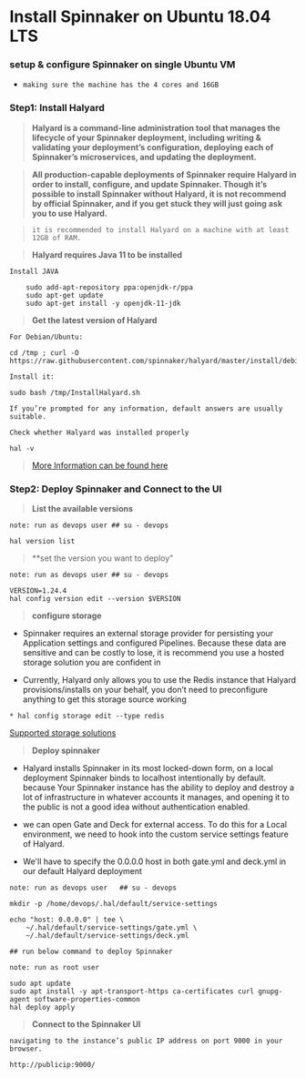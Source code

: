# Install Spinnaker on Ubuntu 18.04 LTS

### setup & configure Spinnaker on single Ubuntu VM

* `making sure the machine has the 4 cores and 16GB`

### Step1: Install Halyard

> **Halyard is a command-line administration tool that manages the lifecycle of your Spinnaker deployment, including writing & validating your deployment’s configuration, deploying each of Spinnaker’s microservices, and updating the deployment.**

> **All production-capable deployments of Spinnaker require Halyard in order to install, configure, and update Spinnaker. Though it’s possible to install Spinnaker without Halyard, it is not recommend by official Spinnaker, and if you get stuck they will just going ask you to use Halyard.**

> `it is recommended to install Halyard on a machine with at least 12GB of RAM.`

> **Halyard requires Java 11 to be installed**
```
Install JAVA

	sudo add-apt-repository ppa:openjdk-r/ppa
	sudo apt-get update
	sudo apt-get install -y openjdk-11-jdk

```

> **Get the latest version of Halyard**
```
For Debian/Ubuntu:

cd /tmp ; curl -O https://raw.githubusercontent.com/spinnaker/halyard/master/install/debian/InstallHalyard.sh
```
```
Install it:

sudo bash /tmp/InstallHalyard.sh

If you’re prompted for any information, default answers are usually suitable.
```
```
Check whether Halyard was installed properly

hal -v
```

> [More Information can be found here](https://spinnaker.io/setup/install/halyard/#install-on-debianubuntu-and-macos)


### Step2: Deploy Spinnaker and Connect to the UI

> **List the available versions**
```
note: run as devops user ## su - devops

hal version list
```
> **set the version you want to deploy"
```
note: run as devops user ## su - devops

VERSION=1.24.4
hal config version edit --version $VERSION
```

> **configure storage**

* Spinnaker requires an external storage provider for persisting your Application settings and configured Pipelines. Because these data are sensitive and can be costly to lose, it is recommend you use a hosted storage solution you are confident in

* Currently, Halyard only allows you to use the Redis instance that Halyard provisions/installs on your behalf, you don’t need to preconfigure anything to get this storage source working

```
* hal config storage edit --type redis
```
[Supported storage solutions](https://spinnaker.io/setup/install/storage/)

> **Deploy spinnaker**

* Halyard installs Spinnaker in its most locked-down form, on a local deployment Spinnaker binds to localhost intentionally by default. because Your Spinnaker instance has the ability to deploy and destroy a lot of infrastructure in whatever accounts it manages, and opening it to the public is not a good idea without authentication enabled.

* we can open Gate and Deck for external access. To do this for a Local environment, we need to hook into the custom service settings feature of Halyard.

* We'll have to specify the 0.0.0.0 host in both gate.yml and deck.yml in our default Halyard deployment

```
note: run as devops user   ## su - devops

mkdir -p /home/devops/.hal/default/service-settings

echo "host: 0.0.0.0" | tee \
    ~/.hal/default/service-settings/gate.yml \
    ~/.hal/default/service-settings/deck.yml

## run below command to deploy Spinnaker

note: run as root user

sudo apt update
sudo apt install -y apt-transport-https ca-certificates curl gnupg-agent software-properties-common
hal deploy apply
```
> **Connect to the Spinnaker UI**
```
navigating to the instance’s public IP address on port 9000 in your browser.

http://publicip:9000/
```
